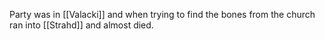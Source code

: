 Party was in [[Valacki]] and when trying to find the bones from the church ran into [[Strahd]] and almost died.
